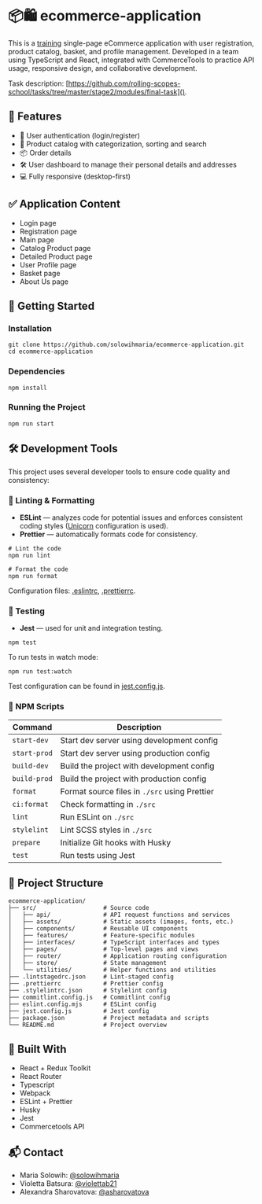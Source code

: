 <!-- TODO: update project name (ecommerce-application -> ?) -->
<!-- TODO: update project description -->
<!-- TODO: update scripts -->
<!-- TODO: update project structure -->
<!-- TODO: update Build With (technologies) -->
<!-- TODO: clarify testing tool used (Jest?) -->
<!-- TODO: update screenshot -->
<!-- TODO: decide between Features and Application Content -->

# 📦🛍️ ecommerce-application

This is a [training](https://github.com/rolling-scopes-school/tasks/tree/master/stage2/modules/final-task) single-page eCommerce application with user registration, product catalog, basket, and profile management. Developed in a team using TypeScript and React, integrated with CommerceTools to practice API usage, responsive design, and collaborative development.

Task description: [https://github.com/rolling-scopes-school/tasks/tree/master/stage2/modules/final-task]().

## 🧠 Features

- 🔐 User authentication (login/register)
- 🛒 Product catalog with categorization, sorting and search
- 📦 Order details
- 🛠️ User dashboard to manage their personal details and addresses
- 💻 Fully responsive (desktop-first)

## ✅ Application Content

- Login page
- Registration page
- Main page
- Catalog Product page
- Detailed Product page
- User Profile page
- Basket page
- About Us page

## 🚀 Getting Started

### Installation

```
git clone https://github.com/solowihmaria/ecommerce-application.git
cd ecommerce-application
```

### Dependencies

```
npm install
```

### Running the Project

```
npm run start
```

## 🛠️ Development Tools

This project uses several developer tools to ensure code quality and consistency:

### 🧹 Linting & Formatting

- **ESLint** — analyzes code for potential issues and enforces consistent coding styles ([Unicorn](https://www.npmjs.com/package/eslint-plugin-unicorn) configuration is used).
- **Prettier** — automatically formats code for consistency.

```
# Lint the code
npm run lint

# Format the code
npm run format
```

Configuration files: [.eslintrc](), [.prettierrc]().

### 🧪 Testing

- **Jest** — used for unit and integration testing.

```
npm test
```

To run tests in watch mode:

```
npm run test:watch
```

Test configuration can be found in [jest.config.js]().

### 📜 NPM Scripts

| Command        | Description                                      |
|----------------|--------------------------------------------------|
| `start-dev`    | Start dev server using development config        |
| `start-prod`   | Start dev server using production config         |
| `build-dev`    | Build the project with development config        |
| `build-prod`   | Build the project with production config         |
| `format`       | Format source files in `./src` using Prettier    |
| `ci:format`    | Check formatting in `./src`        |
| `lint`         | Run ESLint on `./src`                            |
| `stylelint`    | Lint SCSS styles in `./src`                      |
| `prepare`      | Initialize Git hooks with Husky                  |
| `test`         | Run tests using Jest                             |

## 📂 Project Structure

```
ecommerce-application/
├── src/                   # Source code
│   ├── api/               # API request functions and services
│   ├── assets/            # Static assets (images, fonts, etc.)
│   ├── components/        # Reusable UI components
│   ├── features/          # Feature-specific modules
│   ├── interfaces/        # TypeScript interfaces and types
│   ├── pages/             # Top-level pages and views
│   ├── router/            # Application routing configuration
│   ├── store/             # State management
│   └── utilities/         # Helper functions and utilities
├── .lintstagedrc.json     # Lint-staged config
├── .prettierrc            # Prettier config
├── .stylelintrc.json      # Stylelint config
├── commitlint.config.js   # Commitlint config
├── eslint.config.mjs      # ESLint config 
├── jest.config.js         # Jest config
├── package.json           # Project metadata and scripts
└── README.md              # Project overview

```

## 🔧 Built With

- React + Redux Toolkit
- React Router
- Typescript
- Webpack
- ESLint + Prettier
- Husky
- Jest
- Commercetools API

## 📬 Contact

- Maria Solowih: [@solowihmaria](https://github.com/solowihmaria)
- Violetta Batsura: [@violettab21](https://github.com/violettab21)
- Alexandra Sharovatova: [@asharovatova](https://github.com/asharovatova)
